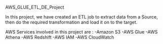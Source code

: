  AWS_GLUE_ETL_DE_Project 

 In this project, we have created an ETL job to extract data from a Source, then do the required transformation and load it on to the target. 

 AWS Services involved in this project are :
 -Amazon S3
 -AWS Glue
 -AWS Athena
 -AWS Redshift
 -AWS IAM 
 -AWS CloudWatch
 

